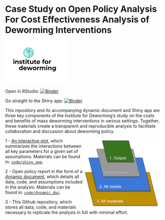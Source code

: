 
# Case Study on Open Policy Analysis For Cost Effectiveness Analysis of Deworming Interventions

<img width="200" src="./code/images/institute-for-deworming.png"> <br>

Open in RStudio:
[![Binder](https://mybinder.org/badge_logo.svg)](https://mybinder.org/v2/gh/advocacy-policy-analysis/pa-dw-yes-opaque-link/master?urlpath=rstudio)

Go straight to the Shiny app:
[![Binder](http://mybinder.org/badge_logo.svg)](https://petez.shinyapps.io/shiny_app/)

This repository and its accompanying dynamic document and Shiny app are
three key components of the Institute for Deworming’s study on the costs
and benefits of mass deworming interventions in various settings.
Together, these materials create a transparent and reproducible analysis
to facilitate collaboration and discussion about deworming policy.

<img align="right" width="50%" src="./code/images/OPA_opaque_layers.svg">

1 - [An interactive plot](https://petez.shinyapps.io/shiny_app/), which
summarizes the interactions between all key parameters for a given set
of assumptions. Materials can be found in:
[`code/shiny_app`](https://github.com/advocacy-policy-analysis/pa-dw-yes-opaque-link/tree/master/code/shiny_app).

2 - Open policy report in the form of a [dynamic
document](https://advocacy-policy-analysis.github.io/pa-dw-yes-opaque-link/),
which details all data, code, and assumptions included in the analysis.
Materials can be found in:
[`code/dynamic_doc`](https://github.com/advocacy-policy-analysis/pa-dw-yes-opaque-link/blob/master/code/01_final_opa.Rmd).

3 - This Github repository, which stores all data, code, and materials
necessary to replicate the analysis in full with minimal effort.
